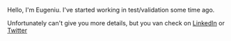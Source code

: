 Hello, I'm Eugeniu. I've started working in test/validation some time ago.

Unfortunately can't give you more details, but you van check on [LinkedIn](https://www.linkedin.com/in/emunteanu/) or [Twitter](https://twitter.com/mea7l)
